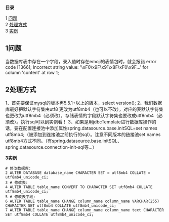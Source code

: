 
**目录**

1 [问题](#1)  
2 [处理方式](#2)   
3 [实例](#3) 

**1问题**<a name="1"></a>
---
  当数据库表中存在一个字段，录入值时存在emoji的表情包时，就会报错 error code [1366]; Incorrect string value: '\xF0\x9F\x91\x8F\xF0\x9F...' for column 'content' at row 1;
 
**2处理方式**<a name="2"></a>
---
  1、首先要保证mysql的版本再5.5.1+以上的版本，select version();
  2、我们数据库最好把默认字符集由utf8 更改为utf8mb4（也可以不改），对应的表默认字符集也更改为utf8mb4（必须改），存储表情的字段默认字符集也要改成utf8mb4（必须改）。执行sql可以到实例看！
  3、如果是用jdbcTemplate进行数据库操作的话，要在配置连接池中添加属性spring.datasource.base.initSQL=set names utf8mb4;（被添加到连接池之前执行的sql）。注意不同版本的链接池set names utf8mb4方式不同。（有spring.datasource.base.initSQL、spring.datasource.connection-init-sql等...）
  
 **3实例**<a name="3"></a>
 ```
 # 修改数据库:  
2 ALTER DATABASE database_name CHARACTER SET = utf8mb4 COLLATE = utf8mb4_unicode_ci;  
3 # 修改表:  
4 ALTER TABLE table_name CONVERT TO CHARACTER SET utf8mb4 COLLATE utf8mb4_unicode_ci;  
5 # 修改表字段:  
6 ALTER TABLE table_name CHANGE column_name column_name VARCHAR(255) CHARACTER SET utf8mb4 COLLATE utf8mb4_unicode_ci; 
7 ALTER TABLE table_name CHANGE column_name column_name text CHARACTER SET utf8mb4 COLLATE utf8mb4_unicode_ci;
```
